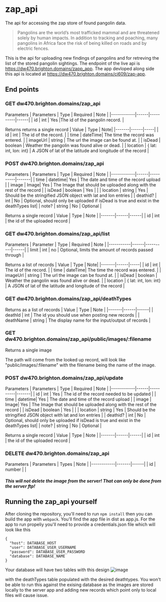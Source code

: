 # zap_api

The api for accessing the zap store of found pangolin data. 

>Pangolins are the world’s most trafficked mammal and are threatened solely by human
impacts. In addition to tracking and poaching, many pangolins in Africa face the risk of being
killed on roads and by electric fences.

This is the api for uploading new findings of pangolins and for retreving the list of the stored pangolin sightings. The endpoint of the live api is https://dw470.brighton.domains/zapp_app. The app devloped along side this api is located at https://dw470.brighton.domains/ci609/zap-app. 

## End points

### GET dw470.brighton.domains/zap_api


Parameters
| Parameters | Type | Required | Note |
|------------|------|----------|------|
| id         | int  | Yes      |The id of the pangolin record. |

Returns returns a single record
| Value | Type | Note|
|-------|------|-----|
| id    | int  | The id of the record. |
| time  | dateTime| The time the record was entered. |
| imageUrl | string | The url the image can be found at. |
| isDead | boolean | Weather the pangolin was found alive or dead. |
| location | { lat: int, lon: int} | A JSON of lat of the latitude and longitude of the record |

### POST dw470.brighton.domains/zap_api

Parameters
| Parameters | Type | Required | Note |
|------------|------|----------|-------|
| time       | datetime| Yes | The date and time of the record upload |
| image      | Image| Yes | The Image that should be uploaded along with the rest of the record |
| isDead     | boolean | Yes | |
| location   | string | Yes | Should be the stringified JSON object with lat and lon entries |
| deathid?   | int | No | Optional, should only be uploaded if isDead is true and exist in the deathTypes list|
| note?       | string | No | Optional |

Returns a single record
| Value | Type | Note |
|-------|------|------|
| id | int | the id of the uploaded record |

### GET dw470.brighton.domains/zap_api/list

Parameters
| Parameter | Type | Required | Note |
|-----------|------|----------|------|
| limit     | int  | no       | Optional, limits the amount of records passed through |

Returns a list of records
| Value | Type | Note|
|-------|------|-----|
| id    | int  | The id of the record. |
| time  | dateTime| The time the record was entered. |
| imageUrl | string | The url the image can be found at. |
| isDead | boolean | Weather the pangolin was found alive or dead. |
| location | { lat: int, lon: int} | A JSON of lat of the latitude and longitude of the record |

### GET dw470.brighton.domains/zap_api/deathTypes

Returns as a list of records
| Value | Type | Note | 
|-------|------|------|
| deathId | int | The id you should use when posting new records |
| deathName | string | The display name for the input/output of records |

### GET dw470.brighton.domains/zap_api/public/images/:filename

Returns a single image

The path will come from the looked up record, will look like "public/images/:filename" with the filename being the name of the image. 

### POST dw470.brighton.domains/zap_api/update

Parameters
| Parameters | Type | Required | Note |
|------------|------|----------|-------|
| id         | int  | Yes      | The id of the record needed to be updated |
| time       | datetime| Yes | The date and time of the record upload |
| image      | Image| Yes | The Image that should be uploaded along with the rest of the record |
| isDead     | boolean | Yes | |
| location   | string | Yes | Should be the stringified JSON object with lat and lon entries |
| deathid?   | int | No | Optional, should only be uploaded if isDead is true and exist in the deathTypes list|
| note?       | string | No | Optional |


Returns a single record
| Value | Type | Note |
|-------|------|------|
| id | int | the id of the uploaded record |


### DELETE dw470.brighton.domains/zap_api

Parameters
| Parameters | Types | Note |
|------------|-------|------|
| id         | number |     |

##### This will not delete the image from the server! That can only be done from the server ftp!

## Running the zap_api yourself
After cloning the repository, you'll need to run `npm install` then you can build the app with `webpack`. You'll find the app file in dist as app.js. For the app to run propeliy you'll need to provide a credentials.json file which will look like this 
```
{
  "host": DATABASE_HOST
  "user": DATABASE_USER_USERNAME
  "password": DATABASE_USER_PASSWORD
  "database": DATABASE_NAME
}
```
Your database will have two tables with this design
![image](https://user-images.githubusercontent.com/7958479/145321135-5f5b82e6-eabb-400f-883e-6154b6fd4854.png)

with the deathTypes table populated with the desired deathtypes.
You won't be able to run this against the exising database as the images are stored locally to the server app and adding new records which point only to local files will cause issue.
